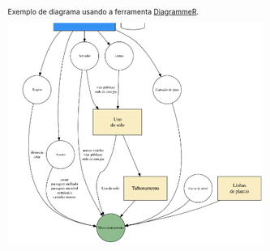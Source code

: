 Exemplo de diagrama usando a ferramenta [DiagrammeR](https://rich-iannone.github.io/DiagrammeR/).



![texto](./diagrama.png)
